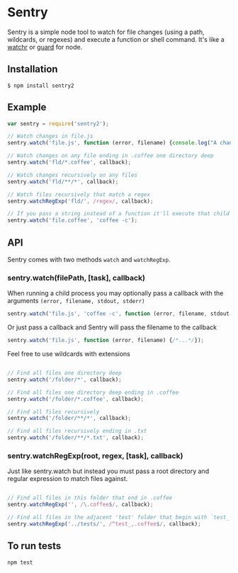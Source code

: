 # Sentry

Sentry is a simple node tool to watch for file changes (using a path, wildcards, or regexes) and execute a function or shell command. It's like a [watchr](https://github.com/mynyml/watchr) or [guard](https://github.com/guard/guard) for node.

## Installation

    $ npm install sentry2

## Example

````javascript
var sentry = require('sentry2');

// Watch changes in file.js
sentry.watch('file.js', function (error, filename) {console.log("A change has been made in " + filename);});

// Watch changes on any file ending in .coffee one directory deep
sentry.watch('fld/*.coffee', callback);

// Watch changes recursively on any files 
sentry.watch('fld/**/*', callback);

// Watch files recursively that match a regex
sentry.watchRegExp('fld/', /regex/, callback);

// If you pass a string instead of a function it'll execute that child process
sentry.watch('file.coffee', 'coffee -c');
````

## API

Sentry comes with two methods `watch` and `watchRegExp`.

### sentry.watch(filePath, [task], callback)

When running a child process you may optionally pass a callback with the arguments `(error, filename, stdout, stderr)`

````javascript
sentry.watch('file.js', 'coffee -c', function (error, filename, stdout, stderr) {/*...*/});
````

Or just pass a callback and Sentry will pass the filename to the callback

````javascript
sentry.watch('file.js', function (error, filename) {/*...*/});
````

Feel free to use wildcards with extensions

````javascript

// Find all files one directory deep
sentry.watch('/folder/*', callback);

// Find all files one directory deep ending in .coffee
sentry.watch('/folder/*.coffee', callback);

// Find all files recursively
sentry.watch('/folder/**/*', callback);

// Find all files recursively ending in .txt
sentry.watch('/folder/**/*.txt', callback);
````

### sentry.watchRegExp(root, regex, [task], callback)

Just like sentry.watch but instead you must pass a root directory and regular expression to match files against.

````javascript

// Find all files in this folder that end in .coffee
sentry.watchRegExp('', /\.coffee$/, callback);

// Find all files in the adjacent 'test' folder that begin with `test_` and end in `.coffee`
sentry.watchRegExp('../tests/', /^test_,.coffee$/, callback);
````

## To run tests

    npm test
